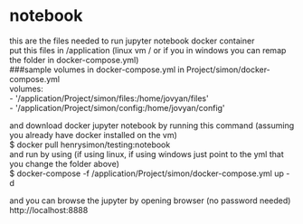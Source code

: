 # notebook
this are the files needed to run jupyter notebook docker container  
put this files in /application (linux vm / or if you in windows you can remap the folder in docker-compose.yml)  
###sample volumes in docker-compose.yml in Project/simon/docker-compose.yml  
    volumes:  
      - '/application/Project/simon/files:/home/jovyan/files'  
      - '/application/Project/simon/config:/home/jovyan/config'  

and download docker jupyter notebook by running this command (assuming you already have docker installed on the vm)  
$ docker pull henrysimon/testing:notebook  
and run by using (if using linux, if using windows just point to the yml that you change the folder above)  
$ docker-compose -f /application/Project/simon/docker-compose.yml up -d  
  
and you can browse the jupyter by opening browser (no password needed)  
http://localhost:8888  
